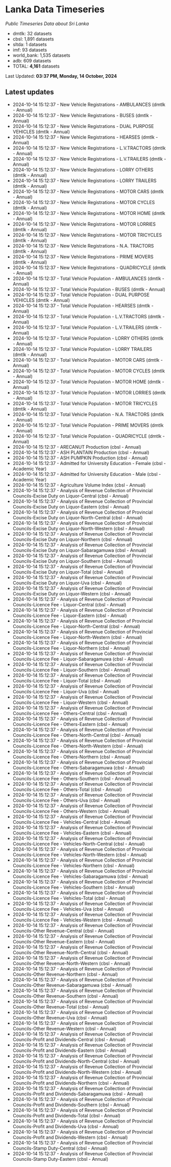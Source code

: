# Lanka Data Timeseries
*Public Timeseries Data about Sri Lanka*

* dmtlk: 32 datasets
* cbsl: 1,891 datasets
* sltda: 1 datasets
* imf: 93 datasets
* world_bank: 1,535 datasets
* adb: 609 datasets
* TOTAL: **4,161** datasets

Last Updated: **03:37 PM, Monday, 14 October, 2024**

## Latest updates

* 2024-10-14 15:12:37 - New Vehicle Registrations - AMBULANCES (dmtlk - Annual)
* 2024-10-14 15:12:37 - New Vehicle Registrations - BUSES (dmtlk - Annual)
* 2024-10-14 15:12:37 - New Vehicle Registrations - DUAL PURPOSE VEHICLES (dmtlk - Annual)
* 2024-10-14 15:12:37 - New Vehicle Registrations - HEARSES (dmtlk - Annual)
* 2024-10-14 15:12:37 - New Vehicle Registrations - L.V.TRACTORS (dmtlk - Annual)
* 2024-10-14 15:12:37 - New Vehicle Registrations - L.V.TRAILERS (dmtlk - Annual)
* 2024-10-14 15:12:37 - New Vehicle Registrations - LORRY OTHERS (dmtlk - Annual)
* 2024-10-14 15:12:37 - New Vehicle Registrations - LORRY TRAILERS (dmtlk - Annual)
* 2024-10-14 15:12:37 - New Vehicle Registrations - MOTOR CARS (dmtlk - Annual)
* 2024-10-14 15:12:37 - New Vehicle Registrations - MOTOR CYCLES (dmtlk - Annual)
* 2024-10-14 15:12:37 - New Vehicle Registrations - MOTOR HOME (dmtlk - Annual)
* 2024-10-14 15:12:37 - New Vehicle Registrations - MOTOR LORRIES (dmtlk - Annual)
* 2024-10-14 15:12:37 - New Vehicle Registrations - MOTOR TRICYCLES (dmtlk - Annual)
* 2024-10-14 15:12:37 - New Vehicle Registrations - N.A. TRACTORS (dmtlk - Annual)
* 2024-10-14 15:12:37 - New Vehicle Registrations - PRIME MOVERS (dmtlk - Annual)
* 2024-10-14 15:12:37 - New Vehicle Registrations - QUADRICYCLE (dmtlk - Annual)
* 2024-10-14 15:12:37 - Total Vehicle Population - AMBULANCES (dmtlk - Annual)
* 2024-10-14 15:12:37 - Total Vehicle Population - BUSES (dmtlk - Annual)
* 2024-10-14 15:12:37 - Total Vehicle Population - DUAL PURPOSE VEHICLES (dmtlk - Annual)
* 2024-10-14 15:12:37 - Total Vehicle Population - HEARSES (dmtlk - Annual)
* 2024-10-14 15:12:37 - Total Vehicle Population - L.V.TRACTORS (dmtlk - Annual)
* 2024-10-14 15:12:37 - Total Vehicle Population - L.V.TRAILERS (dmtlk - Annual)
* 2024-10-14 15:12:37 - Total Vehicle Population - LORRY OTHERS (dmtlk - Annual)
* 2024-10-14 15:12:37 - Total Vehicle Population - LORRY TRAILERS (dmtlk - Annual)
* 2024-10-14 15:12:37 - Total Vehicle Population - MOTOR CARS (dmtlk - Annual)
* 2024-10-14 15:12:37 - Total Vehicle Population - MOTOR CYCLES (dmtlk - Annual)
* 2024-10-14 15:12:37 - Total Vehicle Population - MOTOR HOME (dmtlk - Annual)
* 2024-10-14 15:12:37 - Total Vehicle Population - MOTOR LORRIES (dmtlk - Annual)
* 2024-10-14 15:12:37 - Total Vehicle Population - MOTOR TRICYCLES (dmtlk - Annual)
* 2024-10-14 15:12:37 - Total Vehicle Population - N.A. TRACTORS (dmtlk - Annual)
* 2024-10-14 15:12:37 - Total Vehicle Population - PRIME MOVERS (dmtlk - Annual)
* 2024-10-14 15:12:37 - Total Vehicle Population - QUADRICYCLE (dmtlk - Annual)
* 2024-10-14 15:12:37 - ARECANUT Production (cbsl - Annual)
* 2024-10-14 15:12:37 - ASH PLANTAIN Production (cbsl - Annual)
* 2024-10-14 15:12:37 - ASH PUMPKIN Production (cbsl - Annual)
* 2024-10-14 15:12:37 - Admitted for University Education - Female (cbsl - Academic Year)
* 2024-10-14 15:12:37 - Admitted for University Education - Male (cbsl - Academic Year)
* 2024-10-14 15:12:37 - Agriculture Volume Index (cbsl - Annual)
* 2024-10-14 15:12:37 - Analysis of Revenue Collection of Provincial Councils-Excise Duty on Liquor-Central (cbsl - Annual)
* 2024-10-14 15:12:37 - Analysis of Revenue Collection of Provincial Councils-Excise Duty on Liquor-Eastern (cbsl - Annual)
* 2024-10-14 15:12:37 - Analysis of Revenue Collection of Provincial Councils-Excise Duty on Liquor-North-Central (cbsl - Annual)
* 2024-10-14 15:12:37 - Analysis of Revenue Collection of Provincial Councils-Excise Duty on Liquor-North-Western (cbsl - Annual)
* 2024-10-14 15:12:37 - Analysis of Revenue Collection of Provincial Councils-Excise Duty on Liquor-Northern (cbsl - Annual)
* 2024-10-14 15:12:37 - Analysis of Revenue Collection of Provincial Councils-Excise Duty on Liquor-Sabaragamuwa (cbsl - Annual)
* 2024-10-14 15:12:37 - Analysis of Revenue Collection of Provincial Councils-Excise Duty on Liquor-Southern (cbsl - Annual)
* 2024-10-14 15:12:37 - Analysis of Revenue Collection of Provincial Councils-Excise Duty on Liquor-Total (cbsl - Annual)
* 2024-10-14 15:12:37 - Analysis of Revenue Collection of Provincial Councils-Excise Duty on Liquor-Uva (cbsl - Annual)
* 2024-10-14 15:12:37 - Analysis of Revenue Collection of Provincial Councils-Excise Duty on Liquor-Western (cbsl - Annual)
* 2024-10-14 15:12:37 - Analysis of Revenue Collection of Provincial Councils-Licence Fee - Liquor-Central (cbsl - Annual)
* 2024-10-14 15:12:37 - Analysis of Revenue Collection of Provincial Councils-Licence Fee - Liquor-Eastern (cbsl - Annual)
* 2024-10-14 15:12:37 - Analysis of Revenue Collection of Provincial Councils-Licence Fee - Liquor-North-Central (cbsl - Annual)
* 2024-10-14 15:12:37 - Analysis of Revenue Collection of Provincial Councils-Licence Fee - Liquor-North-Western (cbsl - Annual)
* 2024-10-14 15:12:37 - Analysis of Revenue Collection of Provincial Councils-Licence Fee - Liquor-Northern (cbsl - Annual)
* 2024-10-14 15:12:37 - Analysis of Revenue Collection of Provincial Councils-Licence Fee - Liquor-Sabaragamuwa (cbsl - Annual)
* 2024-10-14 15:12:37 - Analysis of Revenue Collection of Provincial Councils-Licence Fee - Liquor-Southern (cbsl - Annual)
* 2024-10-14 15:12:37 - Analysis of Revenue Collection of Provincial Councils-Licence Fee - Liquor-Total (cbsl - Annual)
* 2024-10-14 15:12:37 - Analysis of Revenue Collection of Provincial Councils-Licence Fee - Liquor-Uva (cbsl - Annual)
* 2024-10-14 15:12:37 - Analysis of Revenue Collection of Provincial Councils-Licence Fee - Liquor-Western (cbsl - Annual)
* 2024-10-14 15:12:37 - Analysis of Revenue Collection of Provincial Councils-Licence Fee - Others-Central (cbsl - Annual)
* 2024-10-14 15:12:37 - Analysis of Revenue Collection of Provincial Councils-Licence Fee - Others-Eastern (cbsl - Annual)
* 2024-10-14 15:12:37 - Analysis of Revenue Collection of Provincial Councils-Licence Fee - Others-North-Central (cbsl - Annual)
* 2024-10-14 15:12:37 - Analysis of Revenue Collection of Provincial Councils-Licence Fee - Others-North-Western (cbsl - Annual)
* 2024-10-14 15:12:37 - Analysis of Revenue Collection of Provincial Councils-Licence Fee - Others-Northern (cbsl - Annual)
* 2024-10-14 15:12:37 - Analysis of Revenue Collection of Provincial Councils-Licence Fee - Others-Sabaragamuwa (cbsl - Annual)
* 2024-10-14 15:12:37 - Analysis of Revenue Collection of Provincial Councils-Licence Fee - Others-Southern (cbsl - Annual)
* 2024-10-14 15:12:37 - Analysis of Revenue Collection of Provincial Councils-Licence Fee - Others-Total (cbsl - Annual)
* 2024-10-14 15:12:37 - Analysis of Revenue Collection of Provincial Councils-Licence Fee - Others-Uva (cbsl - Annual)
* 2024-10-14 15:12:37 - Analysis of Revenue Collection of Provincial Councils-Licence Fee - Others-Western (cbsl - Annual)
* 2024-10-14 15:12:37 - Analysis of Revenue Collection of Provincial Councils-Licence Fee - Vehicles-Central (cbsl - Annual)
* 2024-10-14 15:12:37 - Analysis of Revenue Collection of Provincial Councils-Licence Fee - Vehicles-Eastern (cbsl - Annual)
* 2024-10-14 15:12:37 - Analysis of Revenue Collection of Provincial Councils-Licence Fee - Vehicles-North-Central (cbsl - Annual)
* 2024-10-14 15:12:37 - Analysis of Revenue Collection of Provincial Councils-Licence Fee - Vehicles-North-Western (cbsl - Annual)
* 2024-10-14 15:12:37 - Analysis of Revenue Collection of Provincial Councils-Licence Fee - Vehicles-Northern (cbsl - Annual)
* 2024-10-14 15:12:37 - Analysis of Revenue Collection of Provincial Councils-Licence Fee - Vehicles-Sabaragamuwa (cbsl - Annual)
* 2024-10-14 15:12:37 - Analysis of Revenue Collection of Provincial Councils-Licence Fee - Vehicles-Southern (cbsl - Annual)
* 2024-10-14 15:12:37 - Analysis of Revenue Collection of Provincial Councils-Licence Fee - Vehicles-Total (cbsl - Annual)
* 2024-10-14 15:12:37 - Analysis of Revenue Collection of Provincial Councils-Licence Fee - Vehicles-Uva (cbsl - Annual)
* 2024-10-14 15:12:37 - Analysis of Revenue Collection of Provincial Councils-Licence Fee - Vehicles-Western (cbsl - Annual)
* 2024-10-14 15:12:37 - Analysis of Revenue Collection of Provincial Councils-Other Revenue-Central (cbsl - Annual)
* 2024-10-14 15:12:37 - Analysis of Revenue Collection of Provincial Councils-Other Revenue-Eastern (cbsl - Annual)
* 2024-10-14 15:12:37 - Analysis of Revenue Collection of Provincial Councils-Other Revenue-North-Central (cbsl - Annual)
* 2024-10-14 15:12:37 - Analysis of Revenue Collection of Provincial Councils-Other Revenue-North-Western (cbsl - Annual)
* 2024-10-14 15:12:37 - Analysis of Revenue Collection of Provincial Councils-Other Revenue-Northern (cbsl - Annual)
* 2024-10-14 15:12:37 - Analysis of Revenue Collection of Provincial Councils-Other Revenue-Sabaragamuwa (cbsl - Annual)
* 2024-10-14 15:12:37 - Analysis of Revenue Collection of Provincial Councils-Other Revenue-Southern (cbsl - Annual)
* 2024-10-14 15:12:37 - Analysis of Revenue Collection of Provincial Councils-Other Revenue-Total (cbsl - Annual)
* 2024-10-14 15:12:37 - Analysis of Revenue Collection of Provincial Councils-Other Revenue-Uva (cbsl - Annual)
* 2024-10-14 15:12:37 - Analysis of Revenue Collection of Provincial Councils-Other Revenue-Western (cbsl - Annual)
* 2024-10-14 15:12:37 - Analysis of Revenue Collection of Provincial Councils-Profit and Dividends-Central (cbsl - Annual)
* 2024-10-14 15:12:37 - Analysis of Revenue Collection of Provincial Councils-Profit and Dividends-Eastern (cbsl - Annual)
* 2024-10-14 15:12:37 - Analysis of Revenue Collection of Provincial Councils-Profit and Dividends-North-Central (cbsl - Annual)
* 2024-10-14 15:12:37 - Analysis of Revenue Collection of Provincial Councils-Profit and Dividends-North-Western (cbsl - Annual)
* 2024-10-14 15:12:37 - Analysis of Revenue Collection of Provincial Councils-Profit and Dividends-Northern (cbsl - Annual)
* 2024-10-14 15:12:37 - Analysis of Revenue Collection of Provincial Councils-Profit and Dividends-Sabaragamuwa (cbsl - Annual)
* 2024-10-14 15:12:37 - Analysis of Revenue Collection of Provincial Councils-Profit and Dividends-Southern (cbsl - Annual)
* 2024-10-14 15:12:37 - Analysis of Revenue Collection of Provincial Councils-Profit and Dividends-Total (cbsl - Annual)
* 2024-10-14 15:12:37 - Analysis of Revenue Collection of Provincial Councils-Profit and Dividends-Uva (cbsl - Annual)
* 2024-10-14 15:12:37 - Analysis of Revenue Collection of Provincial Councils-Profit and Dividends-Western (cbsl - Annual)
* 2024-10-14 15:12:37 - Analysis of Revenue Collection of Provincial Councils-Stamp Duty-Central (cbsl - Annual)
* 2024-10-14 15:12:37 - Analysis of Revenue Collection of Provincial Councils-Stamp Duty-Eastern (cbsl - Annual)